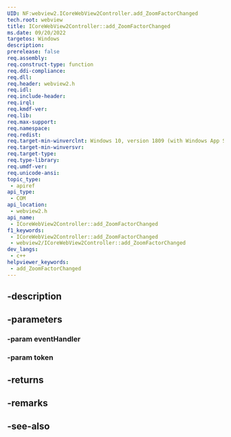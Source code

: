 ```yaml
---
UID: NF:webview2.ICoreWebView2Controller.add_ZoomFactorChanged
tech.root: webview
title: ICoreWebView2Controller::add_ZoomFactorChanged
ms.date: 09/20/2022
targetos: Windows
description: 
prerelease: false
req.assembly: 
req.construct-type: function
req.ddi-compliance: 
req.dll: 
req.header: webview2.h
req.idl: 
req.include-header: 
req.irql: 
req.kmdf-ver: 
req.lib: 
req.max-support: 
req.namespace: 
req.redist: 
req.target-min-winverclnt: Windows 10, version 1809 (with Windows App SDK 1.1 or later)
req.target-min-winversvr: 
req.target-type: 
req.type-library: 
req.umdf-ver: 
req.unicode-ansi: 
topic_type:
 - apiref
api_type:
 - COM
api_location:
 - webview2.h
api_name:
 - ICoreWebView2Controller::add_ZoomFactorChanged
f1_keywords:
 - ICoreWebView2Controller::add_ZoomFactorChanged
 - webview2/ICoreWebView2Controller::add_ZoomFactorChanged
dev_langs:
 - c++
helpviewer_keywords:
 - add_ZoomFactorChanged
---
```


## -description

## -parameters

### -param eventHandler

### -param token

## -returns

## -remarks

## -see-also

